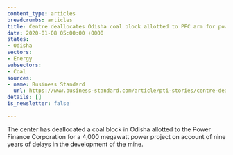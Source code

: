 ```yaml
---
content_type: articles
breadcrumbs: articles
title: Centre deallocates Odisha coal block allotted to PFC arm for power project
date: 2020-01-08 05:00:00 +0000
states:
- Odisha
sectors:
- Energy
subsectors:
- Coal
sources:
- name: Business Standard
  url: https://www.business-standard.com/article/pti-stories/centre-deallocates-coal-block-allotted-to-pfc-arm-for-power-project-120010500461_1.html
details: []
is_newsletter: false

---
```

The center has deallocated a coal block in Odisha allotted to the Power Finance Corporation for a 4,000 megawatt power project on account of nine years of delays in the development of the mine.
